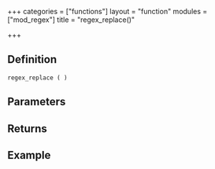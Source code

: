 +++
categories = ["functions"]
layout = "function"
modules = ["mod_regex"]
title = "regex_replace()"

+++

## Definition

    regex_replace ( )

## Parameters

## Returns

## Example

